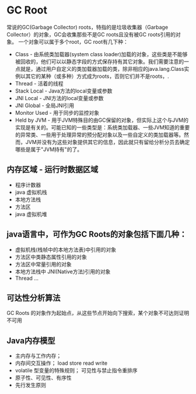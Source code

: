 # GC Root
常说的GC(Garbage Collector) roots，特指的是垃圾收集器（Garbage Collector）的对象，GC会收集那些不是GC roots且没有被GC roots引用的对象。
一个对象可以属于多个root，GC root有几下种：

* Class - 由系统类加载器(system class loader)加载的对象，这些类是不能够被回收的，他们可以以静态字段的方式保存持有其它对象。我们需要注意的一点就是，通过用户自定义的类加载器加载的类，除非相应的java.lang.Class实例以其它的某种（或多种）方式成为roots，否则它们并不是roots，.
* Thread - 活着的线程
* Stack Local - Java方法的local变量或参数
* JNI Local - JNI方法的local变量或参数
* JNI Global - 全局JNI引用
* Monitor Used - 用于同步的监控对象
* Held by JVM - 用于JVM特殊目的由GC保留的对象，但实际上这个与JVM的实现是有关的。可能已知的一些类型是：系统类加载器、一些JVM知道的重要的异常类、一些用于处理异常的预分配对象以及一些自定义的类加载器等。然而，JVM并没有为这些对象提供其它的信息，因此就只有留给分析分员去确定哪些是属于"JVM持有"的了。

## 内存区域 - 运行时数据区域

* 程序计数器
* java 虚拟机栈
* 本地方法栈
* 方法区
* java 虚拟机堆

## java语言中，可作为GC Roots的对象包括下面几种：

* 虚拟机栈(栈帧中的本地方法表)中引用的对象
* 方法区中类静态属性引用的对象
* 方法区中常量引用的对象
* 本地方法栈中 JNI(Native方法)引用的对象
* Thread ...


## 可达性分析算法

GC Roots 的对象作为起始点，从这些节点开始向下搜索，某个对象不可达则证明不可用

## Java内存模型

* 主内存与工作内存；
* 内存间交互操作；  load store read write
* volatile 型变量的特殊规则；  可见性与禁止指令重排序
* 原子性、可见性、有序性
* 先行发生原则
